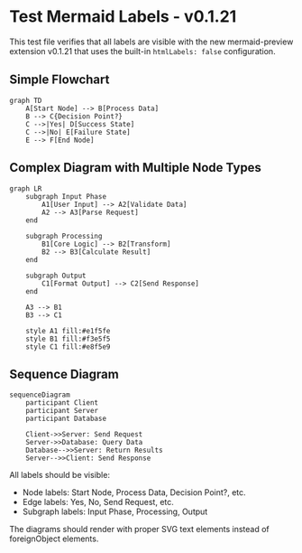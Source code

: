 # Test Mermaid Labels - v0.1.21

This test file verifies that all labels are visible with the new mermaid-preview extension v0.1.21 that uses the built-in `htmlLabels: false` configuration.

## Simple Flowchart

```mermaid
graph TD
    A[Start Node] --> B[Process Data]
    B --> C{Decision Point?}
    C -->|Yes| D[Success State]
    C -->|No| E[Failure State]
    E --> F[End Node]
```

## Complex Diagram with Multiple Node Types

```mermaid
graph LR
    subgraph Input Phase
        A1[User Input] --> A2[Validate Data]
        A2 --> A3[Parse Request]
    end

    subgraph Processing
        B1[Core Logic] --> B2[Transform]
        B2 --> B3[Calculate Result]
    end

    subgraph Output
        C1[Format Output] --> C2[Send Response]
    end

    A3 --> B1
    B3 --> C1

    style A1 fill:#e1f5fe
    style B1 fill:#f3e5f5
    style C1 fill:#e8f5e9
```

## Sequence Diagram

```mermaid
sequenceDiagram
    participant Client
    participant Server
    participant Database

    Client->>Server: Send Request
    Server->>Database: Query Data
    Database-->>Server: Return Results
    Server-->>Client: Send Response
```

All labels should be visible:
- Node labels: Start Node, Process Data, Decision Point?, etc.
- Edge labels: Yes, No, Send Request, etc.
- Subgraph labels: Input Phase, Processing, Output

The diagrams should render with proper SVG text elements instead of foreignObject elements.